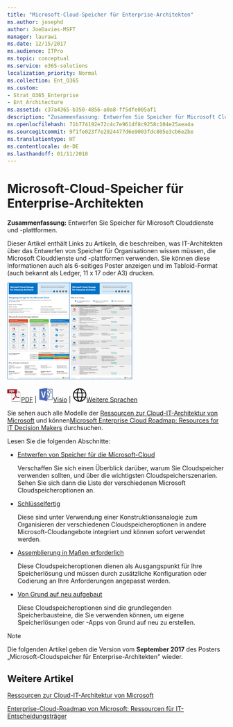 ```yaml
---
title: "Microsoft-Cloud-Speicher für Enterprise-Architekten"
ms.author: josephd
author: JoeDavies-MSFT
manager: laurawi
ms.date: 12/15/2017
ms.audience: ITPro
ms.topic: conceptual
ms.service: o365-solutions
localization_priority: Normal
ms.collection: Ent_O365
ms.custom:
- Strat_O365_Enterprise
- Ent_Architecture
ms.assetid: c37a4365-b350-4856-a0a8-ff5dfe005af1
description: "Zusammenfassung: Entwerfen Sie Speicher für Microsoft Clouddienste und -plattformen."
ms.openlocfilehash: 71b774192e72c4c7e961df8c9258c104e25aea4a
ms.sourcegitcommit: 9f1fe023f7e2924477d6e9003fdc805e3cb6e2be
ms.translationtype: HT
ms.contentlocale: de-DE
ms.lasthandoff: 01/11/2018
---
```

# <a name="microsoft-cloud-storage-for-enterprise-architects"></a>Microsoft-Cloud-Speicher für Enterprise-Architekten

 **Zusammenfassung:** Entwerfen Sie Speicher für Microsoft Clouddienste und -plattformen.
  
Dieser Artikel enthält Links zu Artikeln, die beschreiben, was IT-Architekten über das Entwerfen von Speicher für Organisationen wissen müssen, die Microsoft Clouddienste und -plattformen verwenden. Sie können diese Informationen auch als 6-seitiges Poster anzeigen und im Tabloid-Format (auch bekannt als Ledger, 11 x 17 oder A3) drucken.
  
[![Miniaturbild für Microsoft-Cloud-Speichermodell](images/0d4e2eb9-1109-4b3b-bf9e-2f3eff2e2cc4.png)  
](https://www.microsoft.com/download/details.aspx?id=49552)
  
![PDF-Datei](images/ITPro_Other_PDFicon.png)[PDF](https://go.microsoft.com/fwlink/p/?linkid=842079) | ![Visio-Datei](images/ITPro_Other_VisioIcon.jpg)[Visio](https://go.microsoft.com/fwlink/p/?linkid=842080) | ![Seite mit Versionen in zusätzlichen Sprachen anzeigen](images/e16c992d-b0f8-48ae-bf44-db7a9fcaab9e.png)[Weitere Sprachen](https://www.microsoft.com/download/details.aspx?id=49552)
  
Sie sehen auch alle Modelle der [Ressourcen zur Cloud-IT-Architektur von Microsoft](microsoft-cloud-it-architecture-resources.md) und können[Microsoft Enterprise Cloud Roadmap: Resources for IT Decision Makers]((https://aka.ms/cloudarchitecture)) durchsuchen.
  
Lesen Sie die folgenden Abschnitte:
  
- [Entwerfen von Speicher für die Microsoft-Cloud](designing-storage-for-the-microsoft-cloud.md)
    
    Verschaffen Sie sich einen Überblick darüber, warum Sie Cloudspeicher verwenden sollten, und über die wichtigsten Cloudspeicherszenarien. Sehen Sie sich dann die Liste der verschiedenen Microsoft Cloudspeicheroptionen an.
    
- [Schlüsselfertig](move-in-ready.md)
    
    Diese sind unter Verwendung einer Konstruktionsanalogie zum Organisieren der verschiedenen Cloudspeicheroptionen in andere Microsoft-Cloudangebote integriert und können sofort verwendet werden.
    
- [Assemblierung in Maßen erforderlich](some-assembly-required.md)
    
    Diese Cloudspeicheroptionen dienen als Ausgangspunkt für Ihre Speicherlösung und müssen durch zusätzliche Konfiguration oder Codierung an Ihre Anforderungen angepasst werden.
    
- [Von Grund auf neu aufgebaut](build-from-the-ground-up.md)
    
    Diese Cloudspeicheroptionen sind die grundlegenden Speicherbausteine, die Sie verwenden können, um eigene Speicherlösungen oder -Apps von Grund auf neu zu erstellen.
    
> [!NOTE]
> Die folgenden Artikel geben die Version vom **September 2017** des Posters „Microsoft-Cloudspeicher für Enterprise-Architekten" wieder.
  
## <a name="see-also"></a>Weitere Artikel

[Ressourcen zur Cloud-IT-Architektur von Microsoft](microsoft-cloud-it-architecture-resources.md)

[Enterprise-Cloud-Roadmap von Microsoft: Ressourcen für IT-Entscheidungsträger]((https://sway.com/FJ2xsyWtkJc2taRD))



